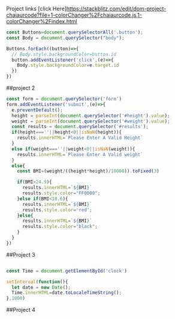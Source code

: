 Project links
[click Here]https://stackblitz.com/edit/dom-project-chaiaurcode?file=1-colorChanger%2Fchaiaurcode.js,1-colorChanger%2Findex.html

```javascript
const Buttons=document.querySelectorAll('.button');
const Body = document.querySelector("body");

Buttons.forEach((button)=>{
  // Body.style.backgroundColor=button.id
  button.addEventListener('click',(e)=>{
    Body.style.backgroundColor=e.target.id
  })  
})
```


##project 2

```javascript
const form = document.querySelector('form')
form.addEventListener('submit',(e)=>{
  e.preventDefault();
  height = parseInt(document.querySelector('#height').value);
  weight = parseInt(document.querySelector('#weight').value);
  const results = document.querySelector('#results');
  if(height===''||height<0||isNaN(height)){
    results.innerHTML=`Please Enter A Valid Height`
  }
  else if(weight===''||weight<0||isNaN(weight)){
    results.innerHTML=`Please Enter A Valid weight`
  }
  else{ 
    const BMI=(weight/((height*height)/10000)).toFixed(3)

    if(BMI>24.9){
      results.innerHTML=`${BMI}`
      results.style.color="FF0000";
    }else if(BMI<18.6){
      results.innerHTML=`${BMI}`
      results.style.color='red';
    }else{
      results.innerHTML=`${BMI}`
      results.style.color="black";
    }
  }
})
```

##Project 3
```javascript

const Time = document.getElementById('clock')

setInterval(function(){
  let date = new Date();
  Time.innerHTML=date.toLocaleTimeString();
},1000)

```
##Project 4
```javascript

```


